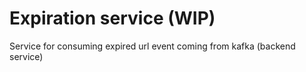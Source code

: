 # Expiration service (WIP)

Service for consuming expired url event coming from kafka (backend service)
